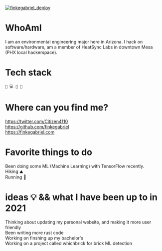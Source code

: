 [![finkegabriel_deploy](https://github.com/finkegabriel/finkegabriel/actions/workflows/finkegabriel_deploy.yml/badge.svg?branch=main)](https://github.com/finkegabriel/finkegabriel/actions/workflows/finkegabriel_deploy.yml)
# WhoAmI
I am an environmental engineering major here in Arizona. I hack on software/hardware, am a member of HeatSync Labs in downtown Mesa (PHX local hackerspace). 

# Tech stack
    🦀 💻 🐬 🐘 

# Where can you find me?

https://twitter.com/Citizen4110 <br />
https://github.com/finkegabriel <br />
https://finkegabriel.com

# Favorite things to do

Been doing some ML (Machine Learning) with TensorFlow recently. <br />
Hiking ⛰<br>
Running 🏃 <br>

# ideas 💡 && what I have been up to in 2021

Thinking about updating my personal website, and making it more user friendly <br>
Been writing more rust code <br>
Working on finshing up my bachelor's <br>
Working on a project called whichbrick for brick ML detection <br>